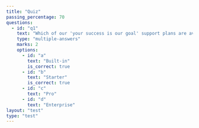 ```yaml
---
title: "Quiz"
passing_percentage: 70
questions:
  - id: "q1"
    text: "Which of our 'your success is our goal' support plans are available right now:"
    type: "multiple-answers"
    marks: 2
    options:
      - id: "a"
        text: "Built-in"
        is_correct: true
      - id: "b"
        text: "Starter"
        is_correct: true
      - id: "c"
        text: "Pro"
      - id: "d"
        text: "Enterprise"
layout: "test"
type: "test"
---
```

